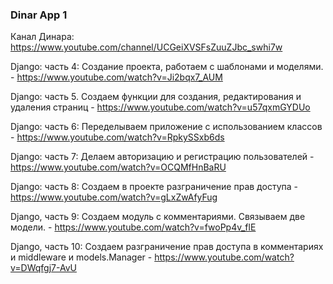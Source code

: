 ### Dinar App 1

Канал Динара: https://www.youtube.com/channel/UCGeiXVSFsZuuZJbc_swhi7w

Django: часть 4: Создание проекта, работаем с шаблонами и моделями. - https://www.youtube.com/watch?v=Ji2bqx7_AUM

Django: часть 5. Создаем функции для создания, редактирования и удаления страниц - https://www.youtube.com/watch?v=u57qxmGYDUo

Django: часть 6: Переделываем приложение с использованием классов - https://www.youtube.com/watch?v=RpkySSxb6ds

Django: часть 7: Делаем авторизацию и регистрацию пользователей - https://www.youtube.com/watch?v=OCQMfHnBaRU

Django: часть 8: Создаем в проекте разграничение прав доступа - https://www.youtube.com/watch?v=gLxZwAfyFug

Django, часть 9: Создаем модуль с комментариями. Связываем две модели. - https://www.youtube.com/watch?v=fwoPp4v_flE

Django, часть 10: Создаем разграничение прав доступа в комментариях и middleware и models.Manager - https://www.youtube.com/watch?v=DWqfgj7-AvU
